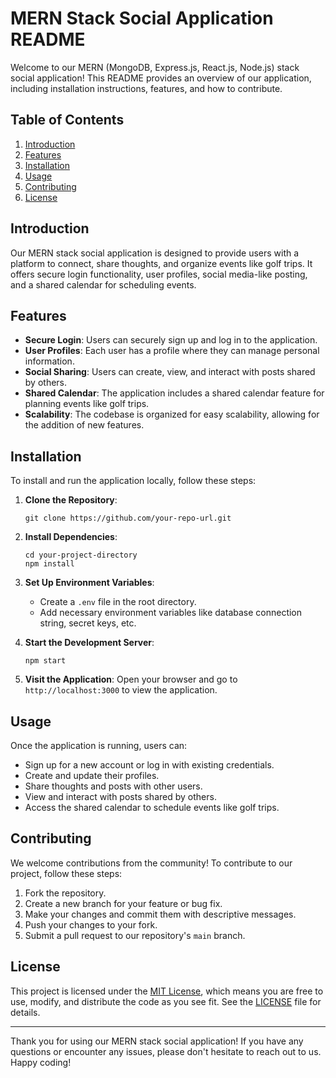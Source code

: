 # MERN Stack Social Application README

Welcome to our MERN (MongoDB, Express.js, React.js, Node.js) stack social application! This README provides an overview of our application, including installation instructions, features, and how to contribute.

## Table of Contents

1. [Introduction](#introduction)
2. [Features](#features)
3. [Installation](#installation)
4. [Usage](#usage)
5. [Contributing](#contributing)
6. [License](#license)

## Introduction

Our MERN stack social application is designed to provide users with a platform to connect, share thoughts, and organize events like golf trips. It offers secure login functionality, user profiles, social media-like posting, and a shared calendar for scheduling events.

## Features

- **Secure Login**: Users can securely sign up and log in to the application.
- **User Profiles**: Each user has a profile where they can manage personal information.
- **Social Sharing**: Users can create, view, and interact with posts shared by others.
- **Shared Calendar**: The application includes a shared calendar feature for planning events like golf trips.
- **Scalability**: The codebase is organized for easy scalability, allowing for the addition of new features.

## Installation

To install and run the application locally, follow these steps:

1. **Clone the Repository**: 
   ```
   git clone https://github.com/your-repo-url.git
   ```

2. **Install Dependencies**:


   ```
   cd your-project-directory
   npm install
   ```

3. **Set Up Environment Variables**:
   - Create a `.env` file in the root directory.
   - Add necessary environment variables like database connection string, secret keys, etc.

4. **Start the Development Server**:
   ```
   npm start
   ```

5. **Visit the Application**:
   Open your browser and go to `http://localhost:3000` to view the application.

## Usage

Once the application is running, users can:

- Sign up for a new account or log in with existing credentials.
- Create and update their profiles.
- Share thoughts and posts with other users.
- View and interact with posts shared by others.
- Access the shared calendar to schedule events like golf trips.

## Contributing

We welcome contributions from the community! To contribute to our project, follow these steps:

1. Fork the repository.
2. Create a new branch for your feature or bug fix.
3. Make your changes and commit them with descriptive messages.
4. Push your changes to your fork.
5. Submit a pull request to our repository's `main` branch.

## License

This project is licensed under the [MIT License](LICENSE), which means you are free to use, modify, and distribute the code as you see fit. See the [LICENSE](LICENSE) file for details.

---

Thank you for using our MERN stack social application! If you have any questions or encounter any issues, please don't hesitate to reach out to us. Happy coding!
